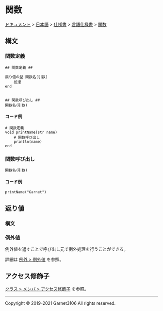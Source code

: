 # 関数

[ドキュメント](../../../../index.md) > [日本語](../../../index.md) > [仕様書](../../index.md) > [言語仕様書](../index.md) > [関数](./index.md)

## 構文

### 関数定義

```
## 関数定義 ##

戻り値の型 関数名(引数)
    処理
end


## 関数呼び出し ##
関数名(引数)
```

#### コード例

```
# 関数定義
void printName(str name)
    # 関数呼び出し
    println(name)
end
```

### 関数呼び出し

```
関数名(引数)
```

#### コード例

```
printName("Garnet")
```

## 返り値

### 構文

### 例外値

例外値を返すことで呼び出し元で例外処理を行うことができる。

詳細は [例外 > 例外値](../exception/index.md) を参照。

## アクセス修飾子

[クラス > メンバ > アクセス修飾子](../class/index.md) を参照。

---

Copyright © 2019-2021 Garnet3106 All rights reserved.
